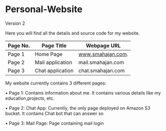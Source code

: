 # Personal-Website

Version 2

Here you will find all the details and source code for my website.

| Page No. | Page Title       | Webpage URL 	|
| -------- | ---------------- |-----------------|
| Page 1   | Home Page        |www.smahajan.com.|
| Page 2   | Mail application |mail.smahajan.com|
| Page 3   | Chat application |chat.smahajan.com|

My website currently contains 3 different pages:

• Page 1: Contains information about me. It contains various details like my education,projects, etc.

• Page 2: Chat App: Currently, the only page deployed on Amazon S3 bucket. It contains Chat bot that can answer so

• Page 3: Mail Page: Page containing mail login
